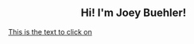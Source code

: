 <h2 style="text-align: center;">Hi! I'm Joey Buehler!</h2>

[This is the text to click on](https://google.com)
